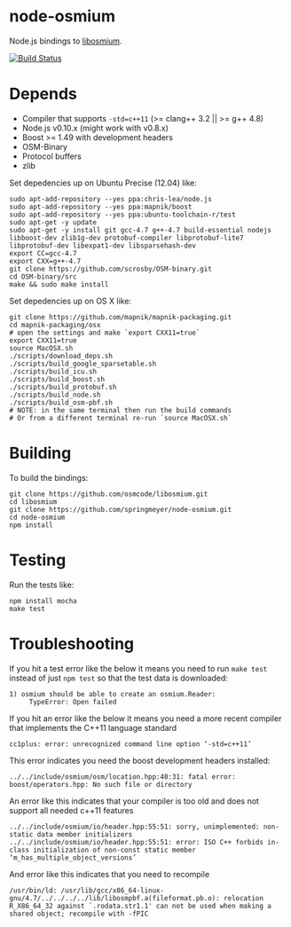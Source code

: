 # node-osmium

Node.js bindings to [libosmium](https://github.com/osmcode/libosmium).

[![Build Status](https://secure.travis-ci.org/springmeyer/node-osmium.png)](http://travis-ci.org/springmeyer/node-osmium)

# Depends

 - Compiler that supports `-std=c++11` (>= clang++ 3.2 || >= g++ 4.8)
 - Node.js v0.10.x (might work with v0.8.x)
 - Boost >= 1.49 with development headers
 - OSM-Binary
 - Protocol buffers
 - zlib

Set depedencies up on Ubuntu Precise (12.04) like:

    sudo apt-add-repository --yes ppa:chris-lea/node.js
    sudo apt-add-repository --yes ppa:mapnik/boost
    sudo apt-add-repository --yes ppa:ubuntu-toolchain-r/test
    sudo apt-get -y update
    sudo apt-get -y install git gcc-4.7 g++-4.7 build-essential nodejs libboost-dev zlib1g-dev protobuf-compiler libprotobuf-lite7 libprotobuf-dev libexpat1-dev libsparsehash-dev
    export CC=gcc-4.7
    export CXX=g++-4.7
    git clone https://github.com/scrosby/OSM-binary.git
    cd OSM-binary/src
    make && sudo make install

Set depedencies up on OS X like:

    git clone https://github.com/mapnik/mapnik-packaging.git
    cd mapnik-packaging/osx
    # open the settings and make `export CXX11=true`
    export CXX11=true
    source MacOSX.sh
    ./scripts/download_deps.sh
    ./scripts/build_google_sparsetable.sh
    ./scripts/build_icu.sh
    ./scripts/build_boost.sh
    ./scripts/build_protobuf.sh
    ./scripts/build_node.sh
    ./scripts/build_osm-pbf.sh
    # NOTE: in the same terminal then run the build commands
    # Or from a different terminal re-run `source MacOSX.sh`

# Building

To build the bindings:

    git clone https://github.com/osmcode/libosmium.git
    cd libosmium
    git clone https://github.com/springmeyer/node-osmium.git
    cd node-osmium
    npm install

# Testing

Run the tests like:

    npm install mocha
    make test

# Troubleshooting

If you hit a test error like the below it means you need to run `make test` instead of just `npm test` so that the test data is downloaded:

    1) osmium should be able to create an osmium.Reader:
         TypeError: Open failed

If you hit an error like the below it means you need a more recent compiler that implements the C++11 language standard

    cc1plus: error: unrecognized command line option ‘-std=c++11’

This error indicates you need the boost development headers installed:

    ../../include/osmium/osm/location.hpp:40:31: fatal error: boost/operators.hpp: No such file or directory

An error like this indicates that your compiler is too old and does not support all needed c++11 features

    ../../include/osmium/io/header.hpp:55:51: sorry, unimplemented: non-static data member initializers
    ../../include/osmium/io/header.hpp:55:51: error: ISO C++ forbids in-class initialization of non-const static member ‘m_has_multiple_object_versions’

And error like this indicates that you need to recompile

    /usr/bin/ld: /usr/lib/gcc/x86_64-linux-gnu/4.7/../../../../lib/libosmpbf.a(fileformat.pb.o): relocation R_X86_64_32 against `.rodata.str1.1' can not be used when making a shared object; recompile with -fPIC
